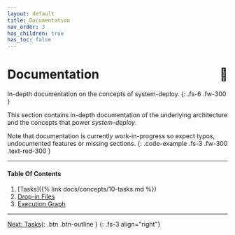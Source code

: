 ```yaml
---
layout: default
title: Documentation
nav_order: 3
has_children: true
has_toc: false
---
```


# Documentation <span style="float:right">📖</span>

In-depth documentation on the concepts of system-deploy.
{: .fs-6 .fw-300 }

This section contains in-depth documentation of the underlying architecture and
the concepts that power *system-deploy*.

Note that documentation is currently work-in-progress so expect typos, undocumented
features or missing sections.
{: .code-example .fs-3 .fw-300 .text-red-300 }

---

#### Table Of Contents
1. [Tasks]({% link docs/concepts/10-tasks.md %})
1. [Drop-in Files](/docs/concepts/20-dropins)
1. [Execution Graph](/docs/concepts/30-execution-graph)

---

[Next: Tasks](/docs/concepts/10-tasks){: .btn .btn-outline }
{: .fs-3 align="right"}
